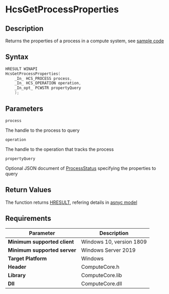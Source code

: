 # HcsGetProcessProperties

## Description

Returns the properties of a process in a compute system, see [sample code](./ProcessSample.md#GetProcessProperty) 

## Syntax

```cpp
HRESULT WINAPI
HcsGetProcessProperties(
    _In_ HCS_PROCESS process,
    _In_ HCS_OPERATION operation,
    _In_opt_ PCWSTR propertyQuery
    );
```

## Parameters

`process`

The handle to the process to query

`operation`

The handle to the operation that tracks the process

`propertyQuery`

Optional JSON document of [ProcessStatus](./../SchemaReference.md#ProcessStatus) specifying the properties to query

## Return Values

The function returns [HRESULT](./HCSHResult.md), refering details in [asnyc model](./../AsyncModel.md#HcsOperationResult)

## Requirements

|Parameter     |Description|
|---|---|
| **Minimum supported client** | Windows 10, version 1809 |
| **Minimum supported server** | Windows Server 2019 |
| **Target Platform** | Windows |
| **Header** | ComputeCore.h |
| **Library** | ComputeCore.lib |
| **Dll** | ComputeCore.dll |
